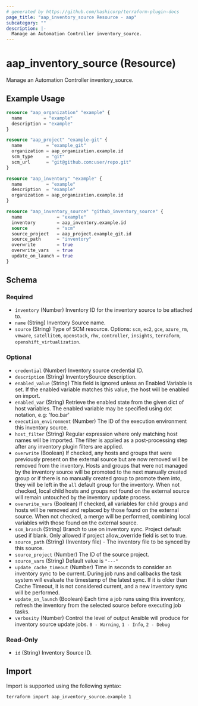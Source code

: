 ```yaml
---
# generated by https://github.com/hashicorp/terraform-plugin-docs
page_title: "aap_inventory_source Resource - aap"
subcategory: ""
description: |-
  Manage an Automation Controller inventory_source.
---
```


# aap_inventory_source (Resource)

Manage an Automation Controller inventory_source.

## Example Usage

```terraform
resource "aap_organization" "example" {
  name        = "example"
  description = "example"
}

resource "aap_project" "example-git" {
  name         = "example_git"
  organization = aap_organization.example.id
  scm_type     = "git"
  scm_url      = "git@github.com:user/repo.git"
}

resource "aap_inventory" "example" {
  name         = "example"
  description  = "example"
  organization = aap_organization.example.id
}

resource "aap_inventory_source" "github_inventory_source" {
  name             = "example"
  inventory        = aap_inventory.example.id
  source           = "scm"
  source_project   = aap_project.example_git.id
  source_path      = "inventory"
  overwrite        = true
  overwrite_vars   = true
  update_on_launch = true
}
```

<!-- schema generated by tfplugindocs -->
## Schema

### Required

- `inventory` (Number) Inventory ID for the inventory source to be attached to.
- `name` (String) Inventory Source name.
- `source` (String) Type of SCM resource. Options: `scm`, `ec2`, `gce`, `azure_rm`, `vmware`, `satellite6`, `openstack`, `rhv`, `controller`, `insights`, `terraform`, `openshift_virtualization`.

### Optional

- `credential` (Number) Inventory source credential ID.
- `description` (String) InventorySource description.
- `enabled_value` (String) This field is ignored unless an Enabled Variable is set. If the enabled variable matches this value, the host will be enabled on import.
- `enabled_var` (String) Retrieve the enabled state from the given dict of host variables. The enabled variable may be specified using dot notation, e.g: 'foo.bar'
- `execution_environment` (Number) The ID of the execution environment this inventory source.
- `host_filter` (String) Regular expression where only matching host names will be imported. The filter is applied as a post-processing step after any inventory plugin filters are applied.
- `overwrite` (Boolean) If checked, any hosts and groups that were previously present on the external source but are now removed will be removed from the inventory. Hosts and groups that were not managed by the inventory source will be promoted to the next manually created group or if there is no manually created group to promote them into, they will be left in the `all` default group for the inventory. When not checked, local child hosts and groups not found on the external source will remain untouched by the inventory update process.
- `overwrite_vars` (Boolean) If checked, all variables for child groups and hosts will be removed and replaced by those found on the external source. When not checked, a merge will be performed, combining local variables with those found on the external source.
- `scm_branch` (String) Branch to use on inventory sync. Project default used if blank. Only allowed if project allow_override field is set to true.
- `source_path` (String) (Inventory file) - The inventory file to be synced by this source.
- `source_project` (Number) The ID of the source project.
- `source_vars` (String) Default value is `"---"`
- `update_cache_timeout` (Number) Time in seconds to consider an inventory sync to be current. During job runs and callbacks the task system will evaluate the timestamp of the latest sync. If it is older than Cache Timeout, it is not considered current, and a new inventory sync will be performed.
- `update_on_launch` (Boolean) Each time a job runs using this inventory, refresh the inventory from the selected source before executing job tasks.
- `verbosity` (Number) Control the level of output Ansible will produce for inventory source update jobs. `0 - Warning`, `1 - Info`, `2 - Debug`

### Read-Only

- `id` (String) Inventory Source ID.

## Import

Import is supported using the following syntax:

```shell
terraform import aap_inventory_source.example 1
```
